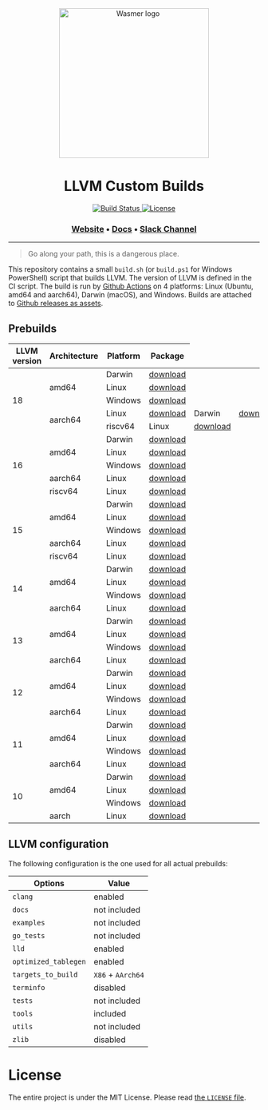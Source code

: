 <div align="center">
  <a href="https://wasmer.io" target="_blank" rel="noopener noreferrer">
    <img width="300" src="https://raw.githubusercontent.com/wasmerio/wasmer/master/assets/logo.png" alt="Wasmer logo">
  </a>
  
  <h1>LLVM Custom Builds</h1>
  
  <p>
    <a href="https://github.com/wasmerio/llvm-custom-builds/actions?query=workflow%3A%22Build%22">
      <img src="https://github.com/wasmerio/llvm-custom-builds/workflows/Build/badge.svg" alt="Build Status">
    </a>
    <a href="https://github.com/wasmerio/llvm-custom-builds/blob/master/LICENSE">
      <img src="https://img.shields.io/github/license/wasmerio/llvm-custom-builds.svg" alt="License">
    </a>
  </p>

  <h3>
    <a href="https://wasmer.io/">Website</a>
    <span> • </span>
    <a href="https://docs.wasmer.io">Docs</a>
    <span> • </span>
    <a href="https://slack.wasmer.io/">Slack Channel</a>
  </h3>

</div>

<hr/>

> Go along your path, this is a dangerous place.

This repository contains a small `build.sh` (or `build.ps1` for Windows 
PowerShell) script that builds LLVM. The version of LLVM is defined in the CI script.
The build is run by [Github
Actions](https://github.com/wasmerio/llvm-custom-builds/actions) on 4
platforms: Linux (Ubuntu, amd64 and aarch64), Darwin (macOS), and Windows.
Builds are attached to [Github releases as
assets](https://github.com/wasmerio/llvm-custom-builds/releases).

## Prebuilds

<table>
  <thead>
    <tr>
      <th>LLVM version</th>
      <th>Architecture</th>
      <th>Platform</th>
      <th>Package</th>
    </tr>
  </thead>
  <tbody>
    <tr>
      <td rowspan="5">18</td>
      <td rowspan="3">amd64</td>
      <td>Darwin</td>
      <td><a href="https://github.com/wasmerio/llvm-custom-builds/releases/download/18.x/llvm-darwin-amd64.tar.xz">download</a></td>
    </tr>
    <tr>
      <td>Linux</td>
      <td><a href="https://github.com/wasmerio/llvm-custom-builds/releases/download/18.x/llvm-linux-amd64.tar.xz">download</a></td>
    </tr>
    <tr>
      <td>Windows</td>
      <td><a href="https://github.com/wasmerio/llvm-custom-builds/releases/download/18.x/llvm-windows-amd64.tar.xz">download</a></td>
    </tr>
    <tr>
      <td rowspan="2">aarch64</td>
      <td>Linux</td>
      <td><a href="https://github.com/wasmerio/llvm-custom-builds/releases/download/18.x/llvm-linux-aarch64.tar.xz">download</a></td>
      <td>Darwin</td>
      <td><a href="https://github.com/wasmerio/llvm-custom-builds/releases/download/18.x/llvm-darwin-aarch64.tar.xz">download</a></td>
    </tr>
    <tr>
      <td>riscv64</td>
      <td>Linux</td>
      <td><a href="https://github.com/wasmerio/llvm-custom-builds/releases/download/18.x/llvm-linux-riscv64.tar.xz">download</a></td>
    </tr>
    <tr>
      <td rowspan="5">16</td>
      <td rowspan="3">amd64</td>
      <td>Darwin</td>
      <td><a href="https://github.com/wasmerio/llvm-custom-builds/releases/download/16.x/darwin-amd64.tar.gz">download</a></td>
    </tr>
    <tr>
      <td>Linux</td>
      <td><a href="https://github.com/wasmerio/llvm-custom-builds/releases/download/16.x/linux-amd64.tar.gz">download</a></td>
    </tr>
    <tr>
      <td>Windows</td>
      <td><a href="https://github.com/wasmerio/llvm-custom-builds/releases/download/16.x/windows-amd64.tar.gz">download</a></td>
    </tr>
    <tr>
      <td>aarch64</td>
      <td>Linux</td>
      <td><a href="https://github.com/wasmerio/llvm-custom-builds/releases/download/16.x/linux-aarch64.tar.gz">download</a></td>
    </tr>
    <tr>
      <td>riscv64</td>
      <td>Linux</td>
      <td><a href="https://github.com/wasmerio/llvm-custom-builds/releases/download/16.x/linux-riscv64.tar.gz">download</a></td>
    </tr>
    <tr>
      <td rowspan="5">15</td>
      <td rowspan="3">amd64</td>
      <td>Darwin</td>
      <td><a href="https://github.com/wasmerio/llvm-custom-builds/releases/download/15.x/darwin-amd64.tar.gz">download</a></td>
    </tr>
    <tr>
      <td>Linux</td>
      <td><a href="https://github.com/wasmerio/llvm-custom-builds/releases/download/15.x/linux-amd64.tar.gz">download</a></td>
    </tr>
    <tr>
      <td>Windows</td>
      <td><a href="https://github.com/wasmerio/llvm-custom-builds/releases/download/15.x/windows-amd64.tar.gz">download</a></td>
    </tr>
    <tr>
      <td>aarch64</td>
      <td>Linux</td>
      <td><a href="https://github.com/wasmerio/llvm-custom-builds/releases/download/15.x/linux-aarch64.tar.gz">download</a></td>
    </tr>
    <tr>
      <td>riscv64</td>
      <td>Linux</td>
      <td><a href="https://github.com/wasmerio/llvm-custom-builds/releases/download/15.x/linux-riscv64.tar.gz">download</a></td>
    </tr>
    <tr>
      <td rowspan="4">14</td>
      <td rowspan="3">amd64</td>
      <td>Darwin</td>
      <td><a href="https://github.com/wasmerio/llvm-custom-builds/releases/download/14.x/darwin-amd64.tar.gz">download</a></td>
    </tr>
    <tr>
      <td>Linux</td>
      <td><a href="https://github.com/wasmerio/llvm-custom-builds/releases/download/14.x/linux-amd64.tar.gz">download</a></td>
    </tr>
    <tr>
      <td>Windows</td>
      <td><a href="https://github.com/wasmerio/llvm-custom-builds/releases/download/14.x/windows-amd64.tar.gz">download</a></td>
    </tr>
    <tr>
      <td>aarch64</td>
      <td>Linux</td>
      <td><a href="https://github.com/wasmerio/llvm-custom-builds/releases/download/14.x/linux-aarch64.tar.gz">download</a></td>
    </tr>
    <tr>
      <td rowspan="4">13</td>
      <td rowspan="3">amd64</td>
      <td>Darwin</td>
      <td><a href="https://github.com/wasmerio/llvm-custom-builds/releases/download/13.x/darwin-amd64.tar.gz">download</a></td>
    </tr>
    <tr>
      <td>Linux</td>
      <td><a href="https://github.com/wasmerio/llvm-custom-builds/releases/download/13.x/linux-amd64.tar.gz">download</a></td>
    </tr>
    <tr>
      <td>Windows</td>
      <td><a href="https://github.com/wasmerio/llvm-custom-builds/releases/download/13.x/windows-amd64.tar.gz">download</a></td>
    </tr>
    <tr>
      <td>aarch64</td>
      <td>Linux</td>
      <td><a href="https://github.com/wasmerio/llvm-custom-builds/releases/download/13.x/linux-aarch64.tar.gz">download</a></td>
    </tr>
    <tr>
      <td rowspan="4">12</td>
      <td rowspan="3">amd64</td>
      <td>Darwin</td>
      <td><a href="https://github.com/wasmerio/llvm-custom-builds/releases/download/12.x/darwin-amd64.tar.gz">download</a></td>
    </tr>
    <tr>
      <td>Linux</td>
      <td><a href="https://github.com/wasmerio/llvm-custom-builds/releases/download/12.x/linux-amd64.tar.gz">download</a></td>
    </tr>
    <tr>
      <td>Windows</td>
      <td><a href="https://github.com/wasmerio/llvm-custom-builds/releases/download/12.x/windows-amd64.tar.gz">download</a></td>
    </tr>
    <tr>
      <td>aarch64</td>
      <td>Linux</td>
      <td><a href="https://github.com/wasmerio/llvm-custom-builds/releases/download/12.x/linux-aarch64.tar.gz">download</a></td>
    </tr>
    <tr>
      <td rowspan="4">11</td>
      <td rowspan="3">amd64</td>
      <td>Darwin</td>
      <td><a href="https://github.com/wasmerio/llvm-custom-builds/releases/download/11.x/darwin-amd64.tar.gz">download</a></td>
    </tr>
    <tr>
      <td>Linux</td>
      <td><a href="https://github.com/wasmerio/llvm-custom-builds/releases/download/11.x/linux-amd64.tar.gz">download</a></td>
    </tr>
    <tr>
      <td>Windows</td>
      <td><a href="https://github.com/wasmerio/llvm-custom-builds/releases/download/11.x/windows-amd64.tar.gz">download</a></td>
    </tr>
    <tr>
      <td>aarch64</td>
      <td>Linux</td>
      <td><a href="https://github.com/wasmerio/llvm-custom-builds/releases/download/11.x/linux-aarch64.tar.gz">download</a></td>
    </tr>
    <tr>
      <td rowspan="4">10</td>
      <td rowspan="3">amd64</td>
      <td>Darwin</td>
      <td><a href="https://github.com/wasmerio/llvm-custom-builds/releases/download/10.x/darwin-amd64.tar.gz">download</a></td>
    </tr>
    <tr>
      <td>Linux</td>
      <td><a href="https://github.com/wasmerio/llvm-custom-builds/releases/download/10.x/linux-amd64.tar.gz">download</a></td>
    </tr>
    <tr>
      <td>Windows</td>
      <td><a href="https://github.com/wasmerio/llvm-custom-builds/releases/download/10.x/windows-amd64.tar.gz">download</a></td>
    </tr>
    <tr>
      <td>aarch</td>
      <td>Linux</td>
      <td><a href="https://github.com/wasmerio/llvm-custom-builds/releases/download/10.x/linux-aarch64.tar.gz">download</a></td>
    </tr>
  </tbody>
</table>

## LLVM configuration

The following configuration is the one used for all actual prebuilds:

| Options | Value |
|-|-|
| `clang` | enabled |
| `docs` | not included |
| `examples` | not included |
| `go_tests` | not included |
| `lld` | enabled |
| `optimized_tablegen` | enabled |
| `targets_to_build` | `X86` + `AArch64` |
| `terminfo` | disabled |
| `tests` | not included |
| `tools` | included |
| `utils` | not included |
| `zlib` | disabled |

# License

The entire project is under the MIT License. Please read [the `LICENSE` file][license].


[license]: https://github.com/wasmerio/llvm-custom-builds/blob/master/LICENSE
